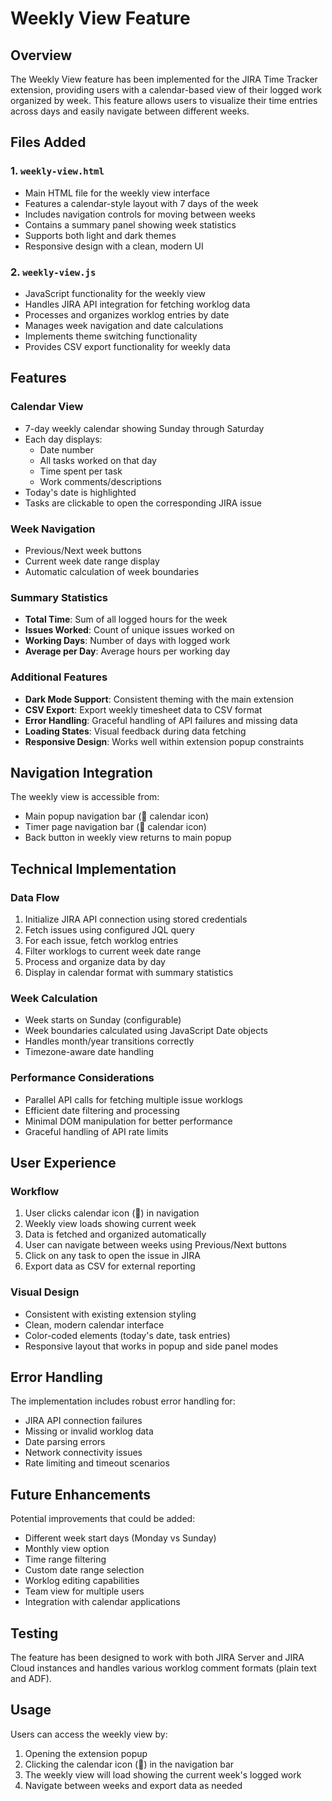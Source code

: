 # Weekly View Feature

## Overview

The Weekly View feature has been implemented for the JIRA Time Tracker extension, providing users with a calendar-based view of their logged work organized by week. This feature allows users to visualize their time entries across days and easily navigate between different weeks.

## Files Added

### 1. `weekly-view.html`
- Main HTML file for the weekly view interface
- Features a calendar-style layout with 7 days of the week
- Includes navigation controls for moving between weeks
- Contains a summary panel showing week statistics
- Supports both light and dark themes
- Responsive design with a clean, modern UI

### 2. `weekly-view.js`
- JavaScript functionality for the weekly view
- Handles JIRA API integration for fetching worklog data
- Processes and organizes worklog entries by date
- Manages week navigation and date calculations
- Implements theme switching functionality
- Provides CSV export functionality for weekly data

## Features

### Calendar View
- 7-day weekly calendar showing Sunday through Saturday
- Each day displays:
  - Date number
  - All tasks worked on that day
  - Time spent per task
  - Work comments/descriptions
- Today's date is highlighted
- Tasks are clickable to open the corresponding JIRA issue

### Week Navigation
- Previous/Next week buttons
- Current week date range display
- Automatic calculation of week boundaries

### Summary Statistics
- **Total Time**: Sum of all logged hours for the week
- **Issues Worked**: Count of unique issues worked on
- **Working Days**: Number of days with logged work
- **Average per Day**: Average hours per working day

### Additional Features
- **Dark Mode Support**: Consistent theming with the main extension
- **CSV Export**: Export weekly timesheet data to CSV format
- **Error Handling**: Graceful handling of API failures and missing data
- **Loading States**: Visual feedback during data fetching
- **Responsive Design**: Works well within extension popup constraints

## Navigation Integration

The weekly view is accessible from:
- Main popup navigation bar (📅 calendar icon)
- Timer page navigation bar (📅 calendar icon)
- Back button in weekly view returns to main popup

## Technical Implementation

### Data Flow
1. Initialize JIRA API connection using stored credentials
2. Fetch issues using configured JQL query
3. For each issue, fetch worklog entries
4. Filter worklogs to current week date range
5. Process and organize data by day
6. Display in calendar format with summary statistics

### Week Calculation
- Week starts on Sunday (configurable)
- Week boundaries calculated using JavaScript Date objects
- Handles month/year transitions correctly
- Timezone-aware date handling

### Performance Considerations
- Parallel API calls for fetching multiple issue worklogs
- Efficient date filtering and processing
- Minimal DOM manipulation for better performance
- Graceful handling of API rate limits

## User Experience

### Workflow
1. User clicks calendar icon (📅) in navigation
2. Weekly view loads showing current week
3. Data is fetched and organized automatically
4. User can navigate between weeks using Previous/Next buttons
5. Click on any task to open the issue in JIRA
6. Export data as CSV for external reporting

### Visual Design
- Consistent with existing extension styling
- Clean, modern calendar interface
- Color-coded elements (today's date, task entries)
- Responsive layout that works in popup and side panel modes

## Error Handling

The implementation includes robust error handling for:
- JIRA API connection failures
- Missing or invalid worklog data
- Date parsing errors
- Network connectivity issues
- Rate limiting and timeout scenarios

## Future Enhancements

Potential improvements that could be added:
- Different week start days (Monday vs Sunday)
- Monthly view option
- Time range filtering
- Custom date range selection
- Worklog editing capabilities
- Team view for multiple users
- Integration with calendar applications

## Testing

The feature has been designed to work with both JIRA Server and JIRA Cloud instances and handles various worklog comment formats (plain text and ADF).

## Usage

Users can access the weekly view by:
1. Opening the extension popup
2. Clicking the calendar icon (📅) in the navigation bar
3. The weekly view will load showing the current week's logged work
4. Navigate between weeks and export data as needed